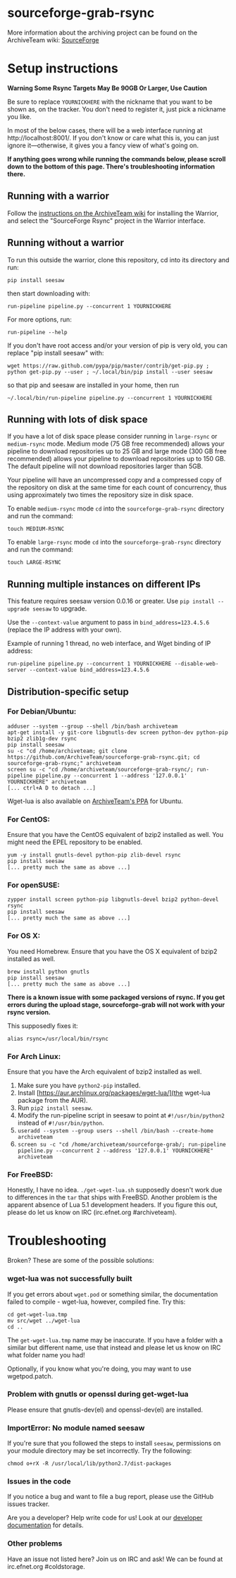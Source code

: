sourceforge-grab-rsync
=============

More information about the archiving project can be found on the ArchiveTeam wiki: [SourceForge](http://archiveteam.org/index.php?title=SourceForge)

Setup instructions
=========================

**Warning Some Rsync Targets May Be 90GB Or Larger, Use Caution**

Be sure to replace `YOURNICKHERE` with the nickname that you want to be shown as, on the tracker. You don't need to register it, just pick a nickname you like.

In most of the below cases, there will be a web interface running at http://localhost:8001/. If you don't know or care what this is, you can just ignore it—otherwise, it gives you a fancy view of what's going on.

**If anything goes wrong while running the commands below, please scroll down to the bottom of this page. There's troubleshooting information there.**

Running with a warrior
-------------------------

Follow the [instructions on the ArchiveTeam wiki](http://archiveteam.org/index.php?title=Warrior) for installing the Warrior, and select the "SourceForge Rsync" project in the Warrior interface.

Running without a warrior
-------------------------
To run this outside the warrior, clone this repository, cd into its directory and run:

    pip install seesaw

then start downloading with:

    run-pipeline pipeline.py --concurrent 1 YOURNICKHERE

For more options, run:

    run-pipeline --help

If you don't have root access and/or your version of pip is very old, you can replace "pip install seesaw" with:

    wget https://raw.github.com/pypa/pip/master/contrib/get-pip.py ; python get-pip.py --user ; ~/.local/bin/pip install --user seesaw

so that pip and seesaw are installed in your home, then run

    ~/.local/bin/run-pipeline pipeline.py --concurrent 1 YOURNICKHERE
    
Running with lots of disk space
--------------------------------
If you have a lot of disk space please consider running in `large-rsync` or `medium-rsync` mode. Medium mode (75 GB free recommended) allows your pipeline to download repositories up to 25 GB and large mode (300 GB free recommended) allows your pipeline to download repositories up to 150 GB. The default pipeline will not download repositories larger than 5GB.

Your pipeline will have an uncompressed copy and a compressed copy of the repository on disk at the same time for each count of concurrency, thus using approximately two times the repository size in disk space.

To enable `medium-rsync` mode `cd` into the `sourceforge-grab-rsync` directory and run the command:

	touch MEDIUM-RSYNC

To enable `large-rsync` mode `cd` into the `sourceforge-grab-rsync` directory and run the command:

	touch LARGE-RSYNC

Running multiple instances on different IPs
-------------------------------------------

This feature requires seesaw version 0.0.16 or greater. Use `pip install --upgrade seesaw` to upgrade.

Use the `--context-value` argument to pass in `bind_address=123.4.5.6` (replace the IP address with your own).

Example of running 1 thread, no web interface, and Wget binding of IP address:

    run-pipeline pipeline.py --concurrent 1 YOURNICKHERE --disable-web-server --context-value bind_address=123.4.5.6

Distribution-specific setup
-------------------------
### For Debian/Ubuntu:

    adduser --system --group --shell /bin/bash archiveteam
    apt-get install -y git-core libgnutls-dev screen python-dev python-pip bzip2 zlib1g-dev rsync
    pip install seesaw
    su -c "cd /home/archiveteam; git clone https://github.com/ArchiveTeam/sourceforge-grab-rsync.git; cd sourceforge-grab-rsync;" archiveteam
    screen su -c "cd /home/archiveteam/sourceforge-grab-rsync/; run-pipeline pipeline.py --concurrent 1 --address '127.0.0.1' YOURNICKHERE" archiveteam
    [... ctrl+A D to detach ...]

Wget-lua is also available on [ArchiveTeam's PPA](https://launchpad.net/~archiveteam/+archive/wget-lua) for Ubuntu.

### For CentOS:

Ensure that you have the CentOS equivalent of bzip2 installed as well. You might need the EPEL repository to be enabled.

    yum -y install gnutls-devel python-pip zlib-devel rsync
    pip install seesaw
    [... pretty much the same as above ...]

### For openSUSE:

    zypper install screen python-pip libgnutls-devel bzip2 python-devel rsync
    pip install seesaw
    [... pretty much the same as above ...]

### For OS X:

You need Homebrew. Ensure that you have the OS X equivalent of bzip2 installed as well.

    brew install python gnutls
    pip install seesaw
    [... pretty much the same as above ...]

**There is a known issue with some packaged versions of rsync. If you get errors during the upload stage, sourceforge-grab will not work with your rsync version.**

This supposedly fixes it:

    alias rsync=/usr/local/bin/rsync

### For Arch Linux:

Ensure that you have the Arch equivalent of bzip2 installed as well.

1. Make sure you have `python2-pip` installed.
2. Install [https://aur.archlinux.org/packages/wget-lua/](the wget-lua package from the AUR). 
3. Run `pip2 install seesaw`.
4. Modify the run-pipeline script in seesaw to point at `#!/usr/bin/python2` instead of `#!/usr/bin/python`.
5. `useradd --system --group users --shell /bin/bash --create-home archiveteam`
6. `screen su -c "cd /home/archiveteam/sourceforge-grab/; run-pipeline pipeline.py --concurrent 2 --address '127.0.0.1' YOURNICKHERE" archiveteam`

### For FreeBSD:

Honestly, I have no idea. `./get-wget-lua.sh` supposedly doesn't work due to differences in the `tar` that ships with FreeBSD. Another problem is the apparent absence of Lua 5.1 development headers. If you figure this out, please do let us know on IRC (irc.efnet.org #archiveteam).

Troubleshooting
=========================

Broken? These are some of the possible solutions:

### wget-lua was not successfully built

If you get errors about `wget.pod` or something similar, the documentation failed to compile - wget-lua, however, compiled fine. Try this:

    cd get-wget-lua.tmp
    mv src/wget ../wget-lua
    cd ..

The `get-wget-lua.tmp` name may be inaccurate. If you have a folder with a similar but different name, use that instead and please let us know on IRC what folder name you had!

Optionally, if you know what you're doing, you may want to use wgetpod.patch.

### Problem with gnutls or openssl during get-wget-lua

Please ensure that gnutls-dev(el) and openssl-dev(el) are installed.

### ImportError: No module named seesaw

If you're sure that you followed the steps to install `seesaw`, permissions on your module directory may be set incorrectly. Try the following:

    chmod o+rX -R /usr/local/lib/python2.7/dist-packages

### Issues in the code

If you notice a bug and want to file a bug report, please use the GitHub issues tracker.

Are you a developer? Help write code for us! Look at our [developer documentation](http://archiveteam.org/index.php?title=Dev) for details.

### Other problems

Have an issue not listed here? Join us on IRC and ask! We can be found at irc.efnet.org #coldstorage.
